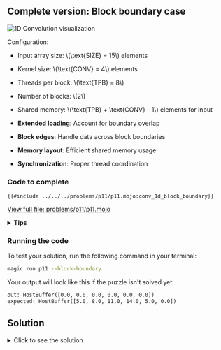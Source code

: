## Complete version: Block boundary case

![1D Convolution visualization](https://raw.githubusercontent.com/srush/GPU-Puzzles/main/GPU_puzzlers_files/GPU_puzzlers_53_1.svg)

Configuration:
- Input array size: \\(\\text{SIZE} = 15\\) elements
- Kernel size: \\(\\text{CONV} = 4\\) elements
- Threads per block: \\(\\text{TPB} = 8\\)
- Number of blocks: \\(2\\)
- Shared memory: \\(\\text{TPB} + \\text{CONV} - 1\\) elements for input

- **Extended loading**: Account for boundary overlap
- **Block edges**: Handle data across block boundaries
- **Memory layout**: Efficient shared memory usage
- **Synchronization**: Proper thread coordination

### Code to complete

```mojo
{{#include ../../../problems/p11/p11.mojo:conv_1d_block_boundary}}
```
<a href="{{#include ../_includes/repo_url.md}}/blob/main/problems/p11/p11.mojo" class="filename">View full file: problems/p11/p11.mojo</a>

<details>
<summary><strong>Tips</strong></summary>

<div class="solution-tips">

1. Load main data: `shared_a[local_i] = a[global_i]`
2. Load boundary: `if local_i < CONV - 1` handle next block data
3. Load kernel: `shared_b[local_i] = b[local_i]`
4. Sum within extended bounds: `if local_i + j < TPB + CONV - 1`
</div>
</details>

### Running the code

To test your solution, run the following command in your terminal:

```bash
magic run p11 --block-boundary
```

Your output will look like this if the puzzle isn't solved yet:
```txt
out: HostBuffer([0.0, 0.0, 0.0, 0.0, 0.0, 0.0])
expected: HostBuffer([5.0, 8.0, 11.0, 14.0, 5.0, 0.0])
```

## Solution

<details>
<summary>Click to see the solution</summary>

```mojo
{{#include ../../../solutions/p11/p11.mojo:conv_1d_block_boundary_solution}}
```

<div class="solution-explanation">

This solution:
- Allocates shared memory with padding for boundary elements
- Loads input data and boundary elements from next block
- Synchronizes threads after loading
- Computes convolution with proper bounds checking
- Handles block boundaries correctly
</div>
</details>
